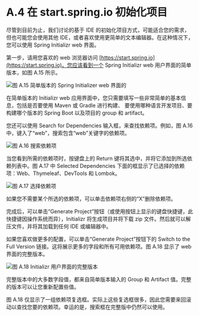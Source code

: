 # A.4 在 start.spring.io 初始化项目

尽管到目前为止，我们讨论的基于 IDE 的初始化项目方式，可能适合您的需求，但也可能您会使用其他 IDE，或者喜欢使用更简单的文本编辑器。在这种情况下，您可以使用 Spring Initializr web 界面。

第一步，请用您喜欢的 web 浏览器访问 [https://start.spring.io](https://start.spring.io)。您应该看到一个 Spring Initializr web 用户界面的简单版本，如图 A.15 所示。

![&#x56FE; A.15 &#x7B80;&#x5355;&#x7248;&#x672C;&#x7684; Spring Initializer web &#x754C;&#x9762;&#x7684;](../.gitbook/assets/A.15.png)

在简单版本的 Initializr web 应用界面中，您只需要填写一些非常简单的基本信息，包括是否要使用 Maven 或 Gradle 进行构建、
要使用哪种语言开发项目、要构建哪个版本的 Spring Boot 以及项目的 group 和 artifact。

您还可以使用 Search for Dependencies 输入框，来查找依赖项。例如，图 A.16 中，键入了“web”，搜索包含“web”关键字的依赖项。

![&#x56FE; A.16 &#x641C;&#x7D22;&#x4F9D;&#x8D56;&#x9879;](../.gitbook/assets/A.16.png)

当您看到所需的依赖项时，按键盘上的 Return 键将其选中，并将它添加到所选依赖列表中。图 A.17 中 Selected Dependencies 下面的框显示了已选择的依赖项：Web、Thymeleaf、DevTools 和 Lombok。

![&#x56FE; A.17 &#x9009;&#x62E9;&#x4F9D;&#x8D56;&#x9879;](../.gitbook/assets/A.17.png)

如果您不需要某个所选的依赖项，可以单击依赖项右侧的“X”删除依赖项。

完成后，可以单击“Generate Project”按钮（或使用按钮上显示的键盘快捷键，此快捷键因操作系统而异），Initializr 将生成项目并将下载 zip 文件。然后就可以解压文件，并将其加载到任何 IDE 或编辑器中。

如果您喜欢做更多的配置，可以单击“Generate Project”按钮下的 Switch to the Full Version 链接。这将展示更多的字段和所有可用依赖项。图 A.18 显示了 web 界面的完整版本。

![&#x56FE; A.18 Initializr &#x7528;&#x6237;&#x754C;&#x9762;&#x7684;&#x5B8C;&#x6574;&#x7248;&#x672C;](../.gitbook/assets/A.18.png)

完整版本中的大多数字段值，都来自简单版本输入的 Group 和 Artifact 值。完整的版本可以让您重新配置些值。

图 A.18 仅显示了一组依赖项复选框。实际上这些复选框很多，因此您需要来回滚动以查找您要的依赖项。幸运的是，搜索框在完整版中仍然可以使用。
